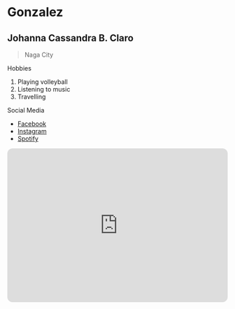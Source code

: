 # Gonzalez
## Johanna Cassandra B. Claro
> Naga City

Hobbies
1. Playing volleyball
2. Listening to music
3. Travelling

Social Media
- [Facebook](https://www.facebook.com/johannacassandra.claro.1/)
- [Instagram](https://www.instagram.com/ohmhnn/)
- [Spotify](https://open.spotify.com/user/31k736rwnlyo5ifuarpqvw6yj2du)

<iframe style="border-radius:12px" src="https://open.spotify.com/embed/playlist/0rwpetpG7tAsCb9mF0Pkzl?utm_source=generator" width="100%" height="352" frameBorder="0" allowfullscreen="" allow="autoplay; clipboard-write; encrypted-media; fullscreen; picture-in-picture" loading="lazy"></iframe>
